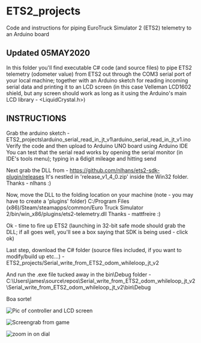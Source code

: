 # ETS2_projects
Code and instructions for piping EuroTruck Simulator 2 (ETS2) telemetry to an Arduino board

Updated 05MAY2020
-----------------
In this folder you'll find executable C# code (and source files) to pipe ETS2 telemetry (odometer value) from 
ETS2 out through the COM3 serial port of your local machine; together with an Arduino sketch for reading 
incoming serial data and printing it to an LCD screen (in this case Velleman LCD1602 shield, but any screen 
should work as long as it using the Arduino's main LCD library - <LiquidCrystal.h>)

INSTRUCTIONS
------------
Grab the arduino sketch -
ETS2_projects\arduino_serial_read_in_jt_v1\arduino_serial_read_in_jt_v1.ino
Verify the code and then upload to Arduino UNO board using Arduino IDE
You can test that the serial read works by opening the serial monitor (in IDE's tools menu); typing in a 6digit
mileage and hitting send

Next grab the DLL from - https://github.com/nlhans/ets2-sdk-plugin/releases
It's nestled in 'release_v1_4_0.zip' inside the Win32 folder.
Thanks - nlhans :)

Now, move the DLL to the folding location on your machine (note - you may have to create a 'plugins' folder)
C:/Program Files (x86)/Steam/steamapps/common/Euro Truck Simulator 2/bin/win_x86/plugins/ets2-telemetry.dll
Thanks - mattfreire :)

Ok - time to fire up ETS2 (launching in 32-bit safe mode should grab the DLL; if all goes well, you'll see
a box saying that SDK is being used - click ok)

Last step, download the C# folder (source files included, if you want to modify/build up etc...) -
ETS2_projects/Serial_write_from_ETS2_odom_whileloop_jt_v2

And run the .exe file tucked away in the bin\Debug folder -
C:\Users\james\source\repos\Serial_write_from_ETS2_odom_whileloop_jt_v2\Serial_write_from_ETS2_odom_whileloop_jt_v2\bin\Debug

Boa sorte!

![Pic of controller and LCD screen](https://github.com/JT-CH/ETS2_projects/blob/master/arduino_serial_read_in_jt_v1/LCD_screen_and_xbox_one_controller_500px.jpg)

![Screengrab from game](https://github.com/JT-CH/ETS2_projects/blob/master/arduino_serial_read_in_jt_v1/136490_cab_odom_500px.jpg)

![zoom in on dial](https://github.com/JT-CH/ETS2_projects/blob/master/arduino_serial_read_in_jt_v1/dial_350px.png)
